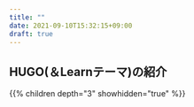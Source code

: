 ```yaml
---
title: ""
date: 2021-09-10T15:32:15+09:00
draft: true
---
```

## HUGO(＆Learnテーマ)の紹介

{{% children depth="3" showhidden="true" %}}

